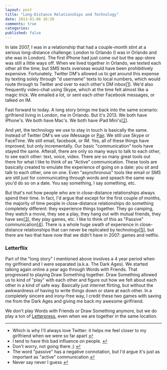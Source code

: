 ```yaml
---
layout: post
title: "Long-Distance Relationships and Technology"
date: 2013-01-06 16:39
comments: true
categories: 
published: false
---
```


In late 2007, I was in a relationship that had a couple-month stint at a serious long-distance challenge: London to Orlando (I was in Orlando and she was in London).  The first iPhone had just come out but the app-store was still a little ways off.  When we lived together in Orlando, we texted each other all the time, but SMS texts overseas would have been prohibitively expensive. Fortunately, Twitter DM's allowed us to get around this expense by texting solely through "d username" texts to local numbers, which would route through to Twitter and over to each other's DM inbox[<a href="#fn:1" rel=footnote>1</a>].  We'd also frequently video-chat using Skype, which at the time felt almost like a magic trick.  We emailed a lot, or sent each other Facebook messages, or talked on IM.

Fast forward to today.  A long story brings me back into the same scenario: girlfriend living in London, me in Orlando.  But it's 2013. We both have iPhone's.  We both have Mac's.  We both have iPad Mini's[<a href="#fn:2" rel=footnote>2</a>].

And yet, the technology we use to stay in touch is basically the same.  Instead of Twitter DM's we use iMessage or <a href="http://tenthbit.com/">Pair</a>. We still use Skype or FaceTime. We still email, facebook, or IM.  Yes, all of these things have improved, but only incrementally.  Our basic "communication" tools have stayed the same.  Afterall, there are only so many ways to talk to each other, to see each other: text, voice, video.  There are so many great tools out there for what I like to think of as "Active" communication. These tools are basically created to emulate the experience of going on a date: you sit and talk to each other, one on one.  Even "asynchronous" tools like email or SMS are still just for communicating through words and speach the same way you'd do so on a date.  You say something, I say something, etc.  

But that's not how people who are in close-distance relationships always spend their time.  In fact, I'd argue that except for the first couple of months, the majority of time people in close-distance relationships do something completely different: they experience things together.  They go camping, they watch a movie, they see a play, they hang out with mutual friends, they have sex[<a href="#fn:3" rel=footnote>3</a>], they play games, etc.  I like to think of this as "Passive" communication[<a href="#fn:4" rel=footnote>4</a>]. There is a whole huge swath of experience in close-distance relationships that can never be replicated by technology[<a href="#fn:5" rel=footnote>5</a>], but there are two that have now that we didn't have in 2007: games and netflix.

<h3>Letterflix</h3>

Part of the "long story" I mentioned above involves a 4 year period when my girlfriend and I were separated (a.k.a. The Dark Ages).  We started talking again online a year ago through Words with Friends.  That progressed to playing Draw Something together.  Draw Something allowed us to kind of "play" with each other and figure out how we felt about each other in a kind of safe way.  Basically just internet flirting, but without the awkwardness of having to write things down or stare at each other. In a completely sincere and irony-free way, I credit these two games with saving me from the Dark Ages and giving me back my awesome girlfriend.

We don't play Words with Friends or Draw Something anymore, but we do play a ton of <a href="https://itunes.apple.com/us/app/letterpress-word-game/id526619424?mt=8">Letterpress</a>, even when we are together in the same location.


<hr />


<ul>
  <li id="fn:1">Which is why I'll always love Twitter: it helps me feel closer to my girlfriend when we were so far apart <a href="#fnref:1" rev=footnote>↩</a></li>
  <li id="fn:2">I tend to have this bad influence on people. <a href="#fnref:2" rev=footnote>↩</a></li>
  <li id="fn:3">Don't worry, not going there ;) <a href="#fnref:3" rev=footnote>↩</a></li>
  <li id="fn:4">The word "passive" has a negative connotation, but I'd argue it's just as important as "active" communication <a href="#fnref:4" rev=footnote>↩</a></li>
  <li id="fn:5">Never say never I guess <a href="#fnref:5" rev=footnote>↩</a></li>
</ul>

